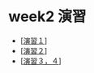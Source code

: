 # week2 演習
  - [[演習１](https://colab.research.google.com/drive/1W0yodkSQi3oS7ckV10hJkDAXXhbuJyFg?usp=sharing)]
  - [[演習２](https://colab.research.google.com/drive/1HJgAR9Nx7uOqPGnUL6dHNxlySGJ9vPOQ?usp=sharing)]
  - [[演習３，４](https://colab.research.google.com/drive/1PvVbUyiJ3fS3PSQQcohY0oPnlH_w9No-?usp=sharing)]